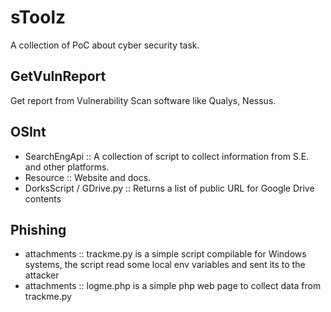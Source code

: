 # sToolz

A collection of PoC about cyber security task.

## GetVulnReport

Get report from Vulnerability Scan software like Qualys, Nessus.

## OSInt

* SearchEngApi :: A collection of script to collect information from S.E. and other platforms.
* Resource :: Website and docs.
* DorksScript / GDrive.py :: Returns a list of public URL for Google Drive contents

## Phishing

* attachments :: trackme.py is a simple script compilable for Windows systems, the script read some local env variables and sent its to the attacker
* attachments :: logme.php is a simple php web page to collect data from trackme.py